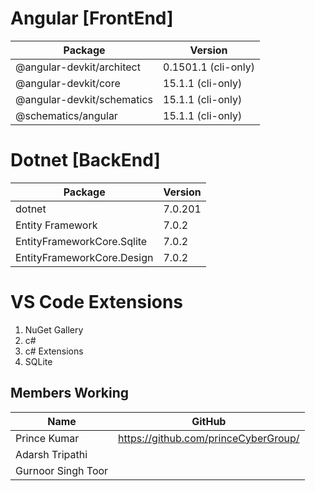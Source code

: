 # Angular [FrontEnd]
| Package                     | Version                  |
| --------------------------- | -------------------------|
| @angular-devkit/architect   | 0.1501.1 (cli-only)      |
| @angular-devkit/core        | 15.1.1 (cli-only)        |
| @angular-devkit/schematics  | 15.1.1 (cli-only)        |
| @schematics/angular         | 15.1.1 (cli-only)        |


# Dotnet [BackEnd]
| Package                      | Version                 |
| ---------------------------- | ------------------------|
| dotnet                       | 7.0.201                 |
| Entity Framework             | 7.0.2                   |
| EntityFrameworkCore.Sqlite   | 7.0.2                   |
| EntityFrameworkCore.Design   | 7.0.2                   |

# VS Code Extensions
1. NuGet Gallery
2. c#
3. c# Extensions
4. SQLite

## Members Working
| Name                          | GitHub                               |
|------------------------------ | ------------------------------------ |
|Prince Kumar                   | https://github.com/princeCyberGroup/ |
|Adarsh Tripathi                |
|Gurnoor Singh Toor             |